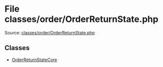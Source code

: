File classes/order/OrderReturnState.php
=========
Source: [classes/order/OrderReturnState.php](https://github.com/PrestaShop/PrestaShop/blob/1.6.1.1/classes/order/OrderReturnState.php)


Classes
-------

* [OrderReturnStateCore](class.OrderReturnStateCore.md)

